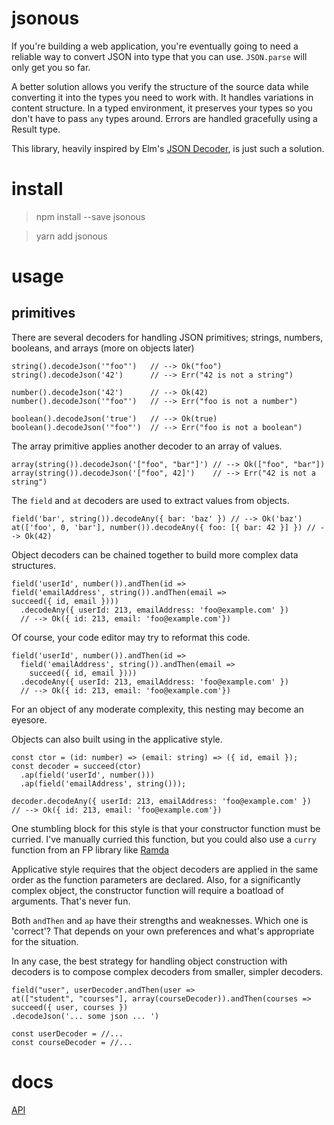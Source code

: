 # jsonous

If you're building a web application, you're eventually going to need a reliable
way to convert JSON into type that you can use. `JSON.parse` will only get you
so far.

A better solution allows you verify the structure of the source data while
converting it into the types you need to work with. It handles variations in
content structure. In a typed environment, it preserves your types so you don't
have to pass `any` types around. Errors are handled gracefully using a Result
type.

This library, heavily inspired by Elm's [JSON Decoder](http://package.elm-lang.org/packages/elm-lang/core/latest/Json-Decode), is just
such a solution.


# install

> npm install --save jsonous

> yarn add jsonous

# usage

## primitives

There are several decoders for handling JSON primitives; strings, numbers,
booleans, and arrays (more on objects later)

    string().decodeJson('"foo"')   // --> Ok("foo")
    string().decodeJson('42')      // --> Err("42 is not a string")

    number().decodeJson('42')      // --> Ok(42)
    number().decodeJson('"foo"')   // --> Err("foo is not a number")

    boolean().decodeJson('true')   // --> Ok(true)
    boolean().decodeJson('"foo"')  // --> Err("foo is not a boolean")

The array primitive applies another decoder to an array of values.

    array(string()).decodeJson('["foo", "bar"]') // --> Ok(["foo", "bar"])
    array(string()).decodeJson('["foo", 42]')    // --> Err("42 is not a string")

The `field` and `at` decoders are used to extract values from objects.

    field('bar', string()).decodeAny({ bar: 'baz' }) // --> Ok('baz')
    at(['foo', 0, 'bar'], number()).decodeAny({ foo: [{ bar: 42 }] }) // --> Ok(42)

Object decoders can be chained together to build more complex data structures.

    field('userId', number()).andThen(id =>
    field('emailAddress', string()).andThen(email =>
    succeed({ id, email })))
      .decodeAny({ userId: 213, emailAddress: 'foo@example.com' })
      // --> Ok({ id: 213, email: 'foo@example.com'})

Of course, your code editor may try to reformat this code.

    field('userId', number()).andThen(id =>
      field('emailAddress', string()).andThen(email =>
        succeed({ id, email })))
      .decodeAny({ userId: 213, emailAddress: 'foo@example.com' })
      // --> Ok({ id: 213, email: 'foo@example.com'})

For an object of any moderate complexity, this nesting may become an eyesore.

Objects can also built using in the applicative style.

    const ctor = (id: number) => (email: string) => ({ id, email });
    const decoder = succeed(ctor)
      .ap(field('userId', number()))
      .ap(field('emailAddress', string()));

    decoder.decodeAny({ userId: 213, emailAddress: 'foo@example.com' })
    // --> Ok({ id: 213, email: 'foo@example.com'})

One stumbling block for this style is that your constructor function must be
curried. I've manually curried this function, but you could also use a `curry`
function from an FP library like [Ramda](http://ramdajs.com/docs/#curry)

Applicative style requires that the object decoders are applied in the same
order as the function parameters are declared. Also, for a significantly
complex object, the constructor function will require a boatload of arguments.
That's never fun.

Both `andThen` and `ap` have their strengths and weaknesses. Which one is 'correct'?
That depends on your own preferences and what's appropriate for the situation.

In any case, the best strategy for handling object construction with decoders
is to compose complex decoders from smaller, simpler decoders.

    field("user", userDecoder.andThen(user =>
    at(["student", "courses"], array(courseDecoder)).andThen(courses =>
    succeed({ user, courses })
    .decodeJson('... some json ... ')

    const userDecoder = //...
    const courseDecoder = //...





# docs

[API](https://kofno.github.io/jsonous)
